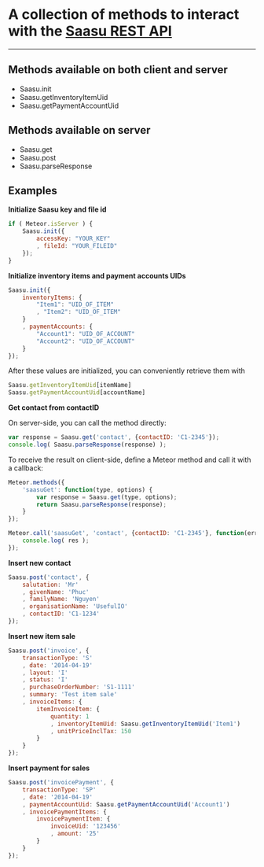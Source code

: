 # A collection of methods to interact with the [Saasu REST API](http://help.saasu.com/api/)

---

## Methods available on both client and server

* Saasu.init
* Saasu.getInventoryItemUid
* Saasu.getPaymentAccountUid

## Methods available on server

* Saasu.get
* Saasu.post
* Saasu.parseResponse

## Examples

__Initialize Saasu key and file id__

```javascript
if ( Meteor.isServer ) {
    Saasu.init({
        accessKey: "YOUR_KEY"
        , fileId: "YOUR_FILEID"
    });
}
```

__Initialize inventory items and payment accounts UIDs__
```javascript
Saasu.init({
    inventoryItems: {
        "Item1": "UID_OF_ITEM"
        , "Item2": "UID_OF_ITEM"
    }
    , paymentAccounts: {
        "Account1": "UID_OF_ACCOUNT"
        "Account2": "UID_OF_ACCOUNT"
    }
});
```

After these values are initialized, you can conveniently retrieve them with
```javascript
Saasu.getInventoryItemUid[itemName]
Saasu.getPaymentAccountUid[accountName]
```

__Get contact from contactID__

On server-side, you can call the method directly:

```javascript
var response = Saasu.get('contact', {contactID: 'C1-2345'});
console.log( Saasu.parseResponse(response) );
```

To receive the result on client-side, define a Meteor method and call it with a callback:

```javascript
Meteor.methods({
    'saasuGet': function(type, options) {
        var response = Saasu.get(type, options);
        return Saasu.parseResponse(response);
    }
});
```

```javascript
Meteor.call('saasuGet', 'contact', {contactID: 'C1-2345'}, function(err, res) {
    console.log( res );
});
```

__Insert new contact__
```javascript
Saasu.post('contact', {
    salutation: 'Mr'
    , givenName: 'Phuc'
    , familyName: 'Nguyen'
    , organisationName: 'UsefulIO'
    , contactID: 'C1-1234'
});
```

__Insert new item sale__
```javascript
Saasu.post('invoice', {
    transactionType: 'S'
    , date: '2014-04-19'
    , layout: 'I'
    , status: 'I'
    , purchaseOrderNumber: 'S1-1111'
    , summary: 'Test item sale'
    , invoiceItems: {
        itemInvoiceItem: {
            quantity: 1
            , inventoryItemUid: Saasu.getInventoryItemUid('Item1')
            , unitPriceInclTax: 150
        }
    }
});
```

__Insert payment for sales__
```javascript
Saasu.post('invoicePayment', {
    transactionType: 'SP'
    , date: '2014-04-19'
    , paymentAccountUid: Saasu.getPaymentAccountUid('Account1')
    , invoicePaymentItems: {
        invoicePaymentItem: {
            invoiceUid: '123456'
            , amount: '25'
        }
    }
});
```